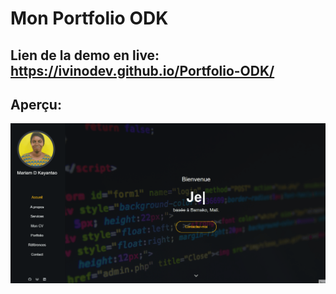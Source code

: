 # Mon Portfolio ODK 
## Lien de la demo en live: https://ivinodev.github.io/Portfolio-ODK/
## Aperçu: 
![alt text](https://github.com/IvinoDev/Portfolio-ODK/blob/main/preview.gif)
